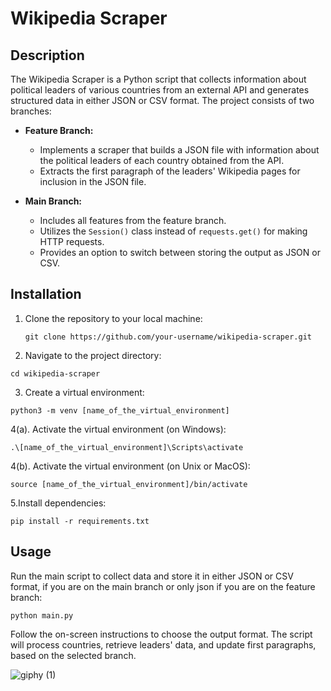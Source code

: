 # Wikipedia Scraper

## Description
The Wikipedia Scraper is a Python script that collects information about political leaders of various countries from an external API and generates structured data in either JSON or CSV format. The project consists of two branches:

- **Feature Branch:**
  - Implements a scraper that builds a JSON file with information about the political leaders of each country obtained from the API.
  - Extracts the first paragraph of the leaders' Wikipedia pages for inclusion in the JSON file.

- **Main Branch:**
  - Includes all features from the feature branch.
  - Utilizes the `Session()` class instead of `requests.get()` for making HTTP requests.
  - Provides an option to switch between storing the output as JSON or CSV.

## Installation

1. Clone the repository to your local machine:
   
   ```
   git clone https://github.com/your-username/wikipedia-scraper.git
   ```

2. Navigate to the project directory:

```
cd wikipedia-scraper
```

3. Create a virtual environment:
   
```
python3 -m venv [name_of_the_virtual_environment]
```

4(a). Activate the virtual environment (on Windows):

```
.\[name_of_the_virtual_environment]\Scripts\activate
```

4(b). Activate the virtual environment (on Unix or MacOS):

```
source [name_of_the_virtual_environment]/bin/activate
```

5.Install dependencies:

```
pip install -r requirements.txt
```

## Usage
Run the main script to collect data and store it in either JSON or CSV format, if you are on the main branch or only json if you are on the feature branch:

```
python main.py
```

Follow the on-screen instructions to choose the output format. The script will process countries, retrieve leaders' data, and update first paragraphs, based on the selected branch.


![giphy (1)](https://github.com/Lucky-sketch/wikipedia-scraper/assets/53155116/c708a111-d37e-4dc5-957b-cbff1bda2a62)


